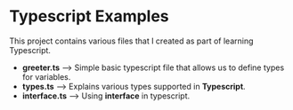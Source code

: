 Typescript Examples
===================

This project contains various files that I created as part of learning Typescript.

- **greeter.ts**   --> Simple basic typescript file that allows us to define types for variables.
- **types.ts**     --> Explains various types supported in **Typescript**.
- **interface.ts** --> Using **interface** in typescript.

